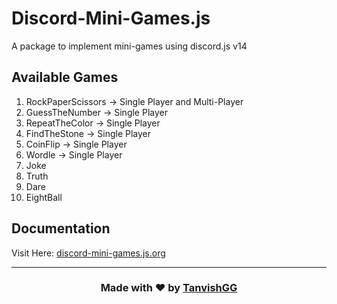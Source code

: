 # Discord-Mini-Games.js
A package to implement mini-games using discord.js v14

## Available Games
1. RockPaperScissors -> Single Player and Multi-Player
2. GuessTheNumber -> Single Player
3. RepeatTheColor -> Single Player
4. FindTheStone -> Single Player
5. CoinFlip -> Single Player
6. Wordle -> Single Player
7. Joke
8. Truth 
9. Dare
10. EightBall
##  Documentation

Visit Here: [discord-mini-games.js.org](https://discord-mini-games.js)

--- 

### <center>Made with ❤️ by [TanvishGG](https://github.com/TanvishGG)</center>